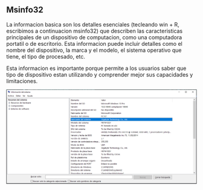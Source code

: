 ## Msinfo32
La informacion basica son los detalles esenciales (tecleando win + R, escribimos a continuacion msinfo32) que describen las caracteristicas principales de un dispositivo de computacion, como una computadora portatil o de escritorio. Esta informacion puede incluir detalles como el nombre del dispositivo, la marca y el modelo, el sistema operativo que tiene, el tipo de procesado, etc.

Esta informacion es importante porque permite a los usuarios saber que tipo de dispositivo estan utilizando y comprender mejor sus capacidades y limitaciones.

![image](msinfo32.PNG)


